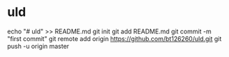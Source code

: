 # uld
echo "# uld" >> README.md
git init
git add README.md
git commit -m "first commit"
git remote add origin https://github.com/bt126260/uld.git
git push -u origin master
